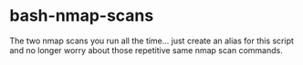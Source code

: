 # bash-nmap-scans
The two nmap scans you run all the time... just create an alias for this script and no longer worry about those repetitive same nmap scan commands.
